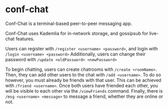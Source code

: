 # conf-chat
Conf-Chat is a terminal-based peer-to-peer messaging app.

Conf-Chat uses Kademlia for in-network storage, and gossipsub for live-chat features.

Users can register with `/register <username> <password>`, and login with `/login <username> <password>`
Additionally, users can change their password with `/update <oldPassword> <newPassword>`

To begin chatting, users can create chatrooms with `/create <roomName>`. Then, they can add other users to the chat with `/add <username>`. To do so however, you must already be friends with that user. This can be achieved with `/friend <username>`. Once both users have friended each other, you will be visible to each other via the `/viewFriends` command. Finally, there is `/msg <username> <message>` to message a friend, whether they are online or not.
